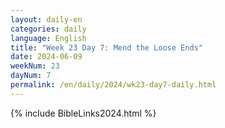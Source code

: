```yaml
---
layout: daily-en
categories: daily
language: English
title: "Week 23 Day 7: Mend the Loose Ends"
date: 2024-06-09
weekNum: 23
dayNum: 7
permalink: /en/daily/2024/wk23-day7-daily.html
---
```



{% include BibleLinks2024.html %}


